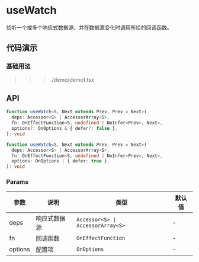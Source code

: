 # useWatch

侦听一个或多个响应式数据源，并在数据源变化时调用所给的回调函数。

## 代码演示

### 基础用法

>>> ./demo/demo1.tsx

## API

```typescript
function useWatch<S, Next extends Prev, Prev = Next>(
  deps: Accessor<S> | AccessorArray<S>,
  fn: OnEffectFunction<S, undefined | NoInfer<Prev>, Next>,
  options?: OnOptions & { defer?: false },
): void

function useWatch<S, Next extends Prev, Prev = Next>(
  deps: Accessor<S> | AccessorArray<S>,
  fn: OnEffectFunction<S, undefined | NoInfer<Prev>, Next>,
  options: OnOptions | { defer: true },
): void
```

### Params

| 参数         | 说明         | 类型                              | 默认值 |
| ------------ | ------------ | --------------------------------- | ------ |
| deps         | 响应式数据源 | `Accessor<S> \| AccessorArray<S>` | -      |
| fn           | 回调函数     | `OnEffectFunction`                | -      |
| options      | 配置项       | `OnOptions`                       | -      |
